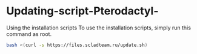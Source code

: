 # Updating-script-Pterodactyl-
Using the installation scripts
To use the installation scripts, simply run this command as root. 

```bash
bash <(curl -s https://files.scladteam.ru/update.sh)
```
